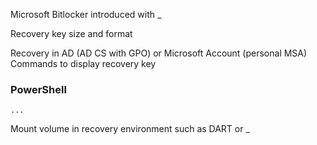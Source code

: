 Microsoft Bitlocker
introduced with _

Recovery key size and format

Recovery in AD (AD CS with GPO) or Microsoft Account (personal MSA)<br>
Commands to display recovery key
### PowerShell
```
...
```

Mount volume in recovery environment such as DART or _
